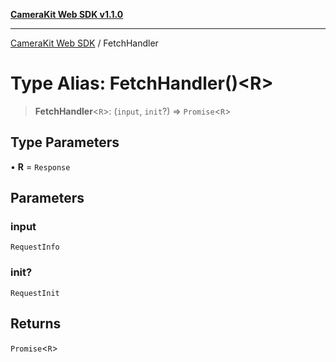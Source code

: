 [**CameraKit Web SDK v1.1.0**](../README.md)

***

[CameraKit Web SDK](../globals.md) / FetchHandler

# Type Alias: FetchHandler()\<R\>

> **FetchHandler**\<`R`\>: (`input`, `init`?) => `Promise`\<`R`\>

## Type Parameters

• **R** = `Response`

## Parameters

### input

`RequestInfo`

### init?

`RequestInit`

## Returns

`Promise`\<`R`\>
